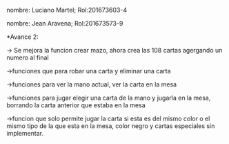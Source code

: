 nombre: Luciano Martel; Rol:201673603-4

nombre: Jean Aravena; Rol:201673573-9


*Avance 2:

-> Se mejora la funcion crear mazo, ahora crea las 108 cartas agergando un numero al final

->funciones que para robar una carta y eliminar una carta

->funciones para ver la mano actual, ver la carta en la mesa

->funciones para jugar elegir una carta de la mano y jugarla en la mesa, borrando la carta anterior que estaba en la mesa

->funcion que solo permite jugar la carta si esta es del mismo color o el mismo tipo de la que esta en la mesa, color negro y cartas especiales sin implementar.



